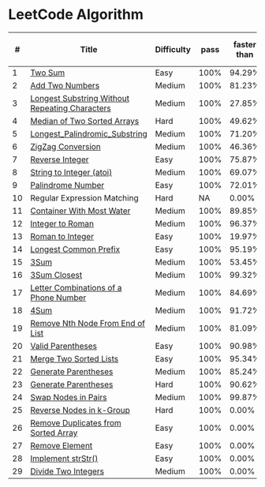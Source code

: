LeetCode Algorithm
========

| # | Title | Difficulty |  pass | faster than | memory less than |
|---| ----- | ---------- | ----- | ----------- | ---------------- |
|1|[Two Sum](https://github.com/Dod-o/LeetCode/blob/master/1-10/1.Two_Sum.py) | Easy|100%| 94.29% | 97.01% |
|2|[Add Two Numbers](https://github.com/Dod-o/LeetCode/blob/master/1-10/2.Add_Two_Numbers.py) | Medium|100%| 81.23% | 46.16% |
|3|[Longest Substring Without Repeating Characters](https://github.com/Dod-o/LeetCode/blob/master/1-10/3.Longest_Substring_Without_Repeating_Characters.py) | Medium|100%| 27.85% | 65.74% |
|4|[Median of Two Sorted Arrays  ](https://github.com/Dod-o/LeetCode/blob/master/1-10/4.Median_of_Two_Sorted_Arrays.py) | Hard|100%| 49.62% | 13.81% |
|5|[Longest_Palindromic_Substring](https://github.com/Dod-o/LeetCode/blob/master/1-10/5.Longest_Palindromic_Substring.py) | Medium|100%| 71.20% | 96.89% |
|6|[ZigZag Conversion](https://github.com/Dod-o/LeetCode/blob/master/1-10/6.ZigZag_Conversion.py) | Medium|100%| 46.36% | 73.40% |
|7|[Reverse Integer](https://github.com/Dod-o/LeetCode/blob/master/1-10/7.Reverse_Integer.py) | Easy|100%| 75.87% | 51.71% |
|8|[String to Integer (atoi)](https://github.com/Dod-o/LeetCode/blob/master/1-10/8.String_to_Integer_(atoi).py) | Medium|100%| 69.07% | 93.85% |
|9|[Palindrome Number](https://github.com/Dod-o/LeetCode/blob/master/1-10/9.Palindrome_Number.py) | Easy|100%| 72.01% | 54.91% |
|10| Regular Expression Matching| Hard| NA| 0.00% | 0.00% |
|11|[Container With Most Water](https://github.com/Dod-o/LeetCode/blob/master/11-20/11.Container_With_Most_Water.py) | Medium|100%| 89.85% | 89.38% |
|12|[Integer to Roman](https://github.com/Dod-o/LeetCode/blob/master/11-20/12.Integer%20to%20Roman.py) | Medium|100%| 96.37% | 60.36% |
|13|[Roman to Integer](https://github.com/Dod-o/LeetCode/blob/master/11-20/13.Roman_to_Integer.py) | Easy|100%| 19.97% | 82.06% |
|14|[Longest Common Prefix](https://github.com/Dod-o/LeetCode/blob/master/11-20/14.Longest_Common_Prefix.py) | Easy|100%| 95.19% | 86.36% |
|15|[3Sum](https://github.com/Dod-o/LeetCode/blob/master/11-20/15.3Sum.py) | Medium|100%| 53.45% | 72.00% |
|16|[3Sum Closest](https://github.com/Dod-o/LeetCode/blob/master/11-20/16.3Sum_Closest.py) | Medium|100%| 99.32% | 55.94% |
|17|[Letter Combinations of a Phone Number](https://github.com/Dod-o/LeetCode/blob/master/11-20/17.Letter_Combinations_of_a_Phone_Number.py) | Medium|100%| 84.69% | 82.70% |
|18|[4Sum](https://github.com/Dod-o/LeetCode/blob/master/11-20/18.4Sum.py) | Medium|100%| 91.72% | 97.78% |
|19|[Remove Nth Node From End of List](https://github.com/Dod-o/LeetCode/blob/master/11-20/19.Remove_Nth_Node_From_End_of_List.py) | Medium|100%| 81.09% | 37.66% |
|20|[Valid Parentheses](https://github.com/Dod-o/LeetCode/blob/master/11-20/20.Valid_Parentheses.py) | Easy|100%| 90.98% | 45.17% |
|21|[Merge Two Sorted Lists](https://github.com/Dod-o/LeetCode/blob/master/21-30/21.%20Merge_Two_Sorted_Lists.py) | Easy|100%| 95.34% | 61.16% |
|22|[Generate Parentheses](https://github.com/Dod-o/LeetCode/blob/master/21-30/22.%20Generate_Parentheses.py) | Medium|100%| 85.24% | 84.59% |
|23|[Generate Parentheses](https://github.com/Dod-o/LeetCode/blob/master/21-30/23.%20Merge_k_Sorted_Lists.py) | Hard|100%| 90.62% | 33.20% |
|24|[Swap Nodes in Pairs](https://github.com/Dod-o/LeetCode/blob/master/21-30/24.%20Swap_Nodes_in_Pairs.py) | Medium|100%| 99.87% | 50.81% |
|25|[Reverse Nodes in k-Group](https://github.com/Dod-o/LeetCode/blob/master/21-30/25.%20Reverse_Nodes_in_k-Group.py) | Hard|100%| 0.00% | 0.00% |
|26|[Remove Duplicates from Sorted Array](https://github.com/Dod-o/LeetCode/blob/master/21-30/26.%20Remove_Duplicates_from_Sorted_Array.py) | Easy|100%| 0.00% | 0.00% |
|27|[Remove Element](https://github.com/Dod-o/LeetCode/blob/master/21-30/27.%20Remove_Element.py) | Easy|100%| 0.00% | 0.00% |
|28|[Implement strStr()](https://github.com/Dod-o/LeetCode/blob/master/21-30/28.%20Implement_strStr().py) | Easy|100%| 0.00% | 0.00% |
|29|[Divide Two Integers](https://github.com/Dod-o/LeetCode/blob/master/21-30/29.%20Divide_Two_Integers.py) | Medium|100%| 0.00% | 0.00% |


